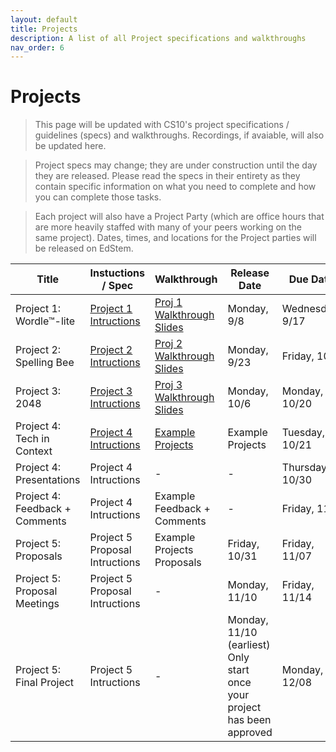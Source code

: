 ```yaml
---
layout: default
title: Projects
description: A list of all Project specifications and walkthroughs
nav_order: 6
---
```


# Projects

> This page will be updated with CS10's project specifications / guidelines (specs) and walkthroughs. Recordings, if avaiable, will also be updated here. 

> Project specs may change; they are under construction until the day they are released. Please read the specs in their entirety as they contain specific information on what you need to complete and how you can complete those tasks.

> Each project will also have a Project Party (which are office hours that are more heavily staffed with many of your peers working on the same project). Dates, times, and locations for the Project parties will be released on EdStem.

<table>
  <thead>
    <tr>
      <th>Title</th>
      <th>Instuctions / Spec</th>
      <th>Walkthrough</th>
      <th>Release Date</th>
      <th>Due Date</th>
    </tr>
  </thead>
  <tbody>
    <tr>
      <td>Project 1: Wordle™-lite</td>
      <td><a href="/fa25/projects/project1">Project 1 Intructions</a></td>
      <td><a href="https://drive.google.com/file/d/1liTxubkrh5-Vtp5CbQETI9BurAquIVSx/view?usp=sharing">Proj 1 Walkthrough Slides</a></td>
      <td>Monday, 9/8</td>
      <td>Wednesday, 9/17</td>
    </tr>
    <tr>
      <td>Project 2: Spelling Bee</td>
      <td><a href="/fa25/projects/project2">Project 2 Intructions</a></td>
      <!-- <td><a href="https://drive.google.com/file/d/1eJQpY5PpUwt3vesplElChY293NFQk4Vp/view">Proj 2 Walkthrough Slides</a></td> -->
      <td><a href="https://drive.google.com/file/d/1HXzSkplICnBcCwllj5ES4Ai10ylGgMrN/view?usp=sharing">Proj 2 Walkthrough Slides</a></td>
      <td>Monday, 9/23</td>
      <td>Friday, 10/3</td>
    </tr>
     <tr>
      <td>Project 3: 2048</td>
       <td><a href="/fa25/projects/project3">Project 3 Intructions</a></td>
      <td><a href="https://drive.google.com/file/d/1koa1TbOmoDa5tiIEm6hohQjiMaWjLI1H/view?usp=sharing">Proj 3 Walkthrough Slides</a></td>
      <td>Monday, 10/6</td>
      <td>Monday, 10/20</td>
    </tr>
    <tr>
      <td>Project 4: Tech in Context</td>
      <td><a href="/fa25/projects/project4">Project 4 Intructions</a></td>
      <td><a href="https://drive.google.com/drive/folders/1Rr0uR3vTD9ch5qs6IaLWrtEILqh_mCzk?usp=sharing">Example Projects</a></td> <td>Example Projects</td>
      <td>Tuesday, 10/21</td>
      <td>Wednesday, 10/29</td>
    </tr>
    <tr>
      <td>Project 4: Presentations</td>
      <td>Project 4 Intructions</td>
      <td>-</td>
      <td>-</td>
      <td>Thursday, 10/30</td>
    </tr>
    <tr>
      <td>Project 4: Feedback + Comments</td>
      <td>Project 4 Intructions</td>
      <td>Example Feedback + Comments</td>
      <td>-</td>
      <td>Friday, 11/7</td>
    </tr>
    <tr>
      <td>Project 5: Proposals</td>
      <td>Project 5 Proposal Intructions</td>
      <td>Example Projects Proposals</td>
      <td>Friday, 10/31</td>
      <td>Friday, 11/07</td>
    </tr>
    <tr>
      <td>Project 5: Proposal Meetings</td>
      <td>Project 5 Proposal Intructions</td>
      <td>-</td>
      <td>Monday, 11/10</td>
      <td>Friday, 11/14</td>
    </tr>
    <tr>
      <td>Project 5: Final Project</td>
      <td>Project 5 Intructions</td>
      <td>-</td>
      <td>Monday, 11/10 (earliest)<br/>Only start once your project has been approved</td>
      <td>Monday, 12/08</td>
    </tr>
  </tbody>
</table> 









